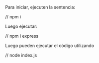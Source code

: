 Para iniciar, ejecuten la sentencia:

// npm i

Luego ejecutar: 

// npm i express

Luego pueden ejecutar el código utilizando 

// node index.js
